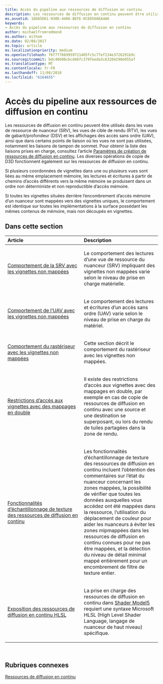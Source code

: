 ```yaml
---
title: Accès du pipeline aux ressources de diffusion en continu
description: Les ressources de diffusion en continu peuvent être utilisés dans les vues de ressource de nuanceur (SRV), les vues de cible de rendu (RTV), les vues de gabarit/profondeur (DSV) et les affichages des accès sans ordre (UAV), ainsi que dans certains points de liaison où les vues ne sont pas utilisées, notamment les liaisons de tampon de sommet.
ms.assetid: 18DA5D61-930D-4466-8EFE-0CED566EA4A6
keywords:
- Accès du pipeline aux ressources de diffusion en continu
author: michaelfromredmond
ms.author: mithom
ms.date: 02/08/2017
ms.topic: article
ms.localizationpriority: medium
ms.openlocfilehash: f6f777669959721405fc5c77ef134e3726291b9c
ms.sourcegitcommit: bdc40b08cbcd46fc379feeda3c63204290e055af
ms.translationtype: MT
ms.contentlocale: fr-FR
ms.lasthandoff: 11/08/2018
ms.locfileid: "6164655"
---
```

# <a name="pipeline-access-to-streaming-resources"></a>Accès du pipeline aux ressources de diffusion en continu


Les ressources de diffusion en continu peuvent être utilisés dans les vues de ressource de nuanceur (SRV), les vues de cible de rendu (RTV), les vues de gabarit/profondeur (DSV) et les affichages des accès sans ordre (UAV), ainsi que dans certains points de liaison où les vues ne sont pas utilisées, notamment les liaisons de tampon de sommet. Pour obtenir la liste des liaisons prises en charge, consultez l’article [Paramètres de création de ressources de diffusion en continu](streaming-resource-creation-parameters.md). Les diverses opérations de copie de D3D fonctionnent également sur les ressources de diffusion en continu.

Si plusieurs coordonnées de vignettes dans une ou plusieurs vues sont liées au même emplacement mémoire, les lectures et écritures à partir de chemins d’accès différents vers la même mémoire se produisent dans un ordre non déterministe et non reproductible d’accès mémoire.

Si toutes les vignettes situées derrière l’encombrement d’accès mémoire d’un nuanceur sont mappées vers des vignettes uniques, le comportement est identique sur toutes les implémentations à la surface possédant les mêmes contenus de mémoire, mais non découpés en vignettes.

## <a name="span-idin-this-sectionspanin-this-section"></a><span id="in-this-section"></span>Dans cette section


<table>
<colgroup>
<col width="50%" />
<col width="50%" />
</colgroup>
<thead>
<tr class="header">
<th align="left">Article</th>
<th align="left">Description</th>
</tr>
</thead>
<tbody>
<tr class="odd">
<td align="left"><p><a href="srv-behavior-with-non-mapped-tiles.md">Comportement de la SRV avec les vignettes non mappées</a></p></td>
<td align="left"><p>Le comportement des lectures d’une vue de ressource du nuanceur (SRV) impliquant des vignettes non mappées varie selon le niveau de prise en charge matérielle.</p></td>
</tr>
<tr class="even">
<td align="left"><p><a href="uav-behavior-with-non-mapped-tiles.md">Comportement de l’UAV avec les vignettes non mappées</a></p></td>
<td align="left"><p>Le comportement des lectures et écritures d’un accès sans ordre (UAV) varie selon le niveau de prise en charge du matériel.</p></td>
</tr>
<tr class="odd">
<td align="left"><p><a href="rasterizer-behavior-with-non-mapped-tiles.md">Comportement du rastériseur avec les vignettes non mappées</a></p></td>
<td align="left"><p>Cette section décrit le comportement du rastériseur avec les vignettes non mappées.</p></td>
</tr>
<tr class="even">
<td align="left"><p><a href="tile-access-limitations-with-duplicate-mappings.md">Restrictions d’accès aux vignettes avec des mappages en double</a></p></td>
<td align="left"><p>Il existe des restrictions d’accès aux vignettes avec des mappages en double, par exemple en cas de copie de ressources de diffusion en continu avec une source et une destination se superposant, ou lors du rendu de tuiles partagées dans la zone de rendu.</p></td>
</tr>
<tr class="odd">
<td align="left"><p><a href="streaming-resources-texture-sampling-features.md">Fonctionnalités d’échantillonnage de texture des ressources de diffusion en continu</a></p></td>
<td align="left"><p>Les fonctionnalités d’échantillonnage de texture des ressources de diffusion en continu incluent l’obtention des commentaires sur l’état du nuanceur concernant les zones mappées, la possibilité de vérifier que toutes les données auxquelles vous accédez ont été mappées dans la ressource, l’utilisation du déplacement de couleur pour aider les nuanceurs à éviter les zones mipmappées dans les ressources de diffusion en continu connues pour ne pas être mappées, et la détection du niveau de détail minimal mappé entièrement pour un encombrement de filtre de texture entier.</p></td>
</tr>
<tr class="even">
<td align="left"><p><a href="hlsl-streaming-resources-exposure.md">Exposition des ressources de diffusion en continu HLSL</a></p></td>
<td align="left"><p>La prise en charge des ressources de diffusion en continu dans <a href="https://msdn.microsoft.com/library/windows/desktop/ff471356">Shader Model5</a> requiert une syntaxe Microsoft HLSL (High Level Shader Language, langage de nuanceur de haut niveau) spécifique.</p></td>
</tr>
</tbody>
</table>

 

## <a name="span-idrelated-topicsspanrelated-topics"></a><span id="related-topics"></span>Rubriques connexes


[Ressources de diffusion en continu](streaming-resources.md)

 

 




